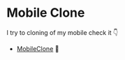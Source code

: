 # Mobile Clone

I try to cloning of my mobile check it 👇



- [MobileClone](https://mobile-clone.netlify.app/) 📱